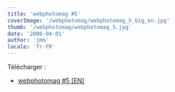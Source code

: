```yaml
---
title: 'webphotomag #5'
coverImage: '/webphotomag/webphotomag_5_big_en.jpg'
thumb: '/webphotomag/webphotomag_5.jpg'
date: '2006-04-01'
author: 'jmm'
locale: 'fr-FR'
---
```



Télécharger :
- [webphotomag #5 [EN]](https://s3.eu-west-3.amazonaws.com/jmuffat.com/webphotomag_5.pdf)
